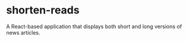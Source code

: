 # shorten-reads
A React-based application that displays both short and long versions of news articles.
